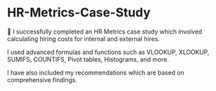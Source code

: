 # HR-Metrics-Case-Study

🌟 I successfully completed an HR Metrics case study which involved calculating hiring costs for internal and external hires. 

I used advanced formulas and functions such as VLOOKUP, XLOOKUP, SUMIFS, COUNTIFS, Pivot tables, Histograms, and more. 

I have also included my recommendations which are based on comprehensive findings.

